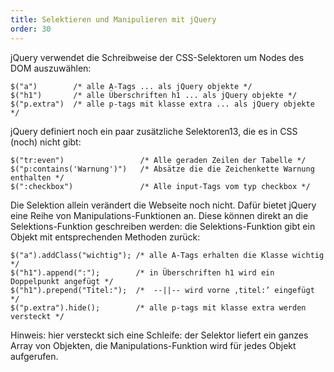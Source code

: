 ```yaml
---
title: Selektieren und Manipulieren mit jQuery
order: 30
---
```

jQuery verwendet die Schreibweise der CSS-Selektoren um Nodes des DOM auszuwählen:

    $("a")        /* alle A-Tags ... als jQuery objekte */
    $("h1")       /* alle Überschriften h1 ... als jQuery objekte */
    $("p.extra")  /* alle p-tags mit klasse extra ... als jQuery objekte  */
    
jQuery definiert noch ein paar zusätzliche Selektoren13, die es in CSS (noch) nicht gibt:

    $("tr:even")                 /* Alle geraden Zeilen der Tabelle */
    $("p:contains('Warnung')")   /* Absätze die die Zeichenkette Warnung enthalten */
    $(":checkbox")               /* Alle input-Tags vom typ checkbox */

Die Selektion allein verändert die Webseite noch nicht. Dafür bietet jQuery eine Reihe von Manipulations-Funktionen an. Diese können direkt an die Selektions-Funktion geschreiben werden: die Selektions-Funktion gibt ein Objekt mit entsprechenden Methoden zurück:

    $("a").addClass("wichtig"); /* alle A-Tags erhalten die Klasse wichtig */
    $("h1").append(":");        /* in Überschriften h1 wird ein Doppelpunkt angefügt */
    $("h1").prepend("Titel:");  /*  --||-- wird vorne ‚titel:’ eingefügt */
    $("p.extra").hide();        /* alle p-tags mit klasse extra werden versteckt */

Hinweis: hier versteckt sich eine Schleife: der Selektor liefert ein ganzes Array von Objekten, die Manipulations-Funktion wird für jedes Objekt aufgerufen.

